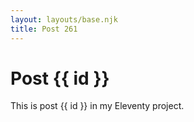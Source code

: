 ```yaml
---
layout: layouts/base.njk
title: Post 261
---
```


# Post {{ id }}

This is post {{ id }} in my Eleventy project.
